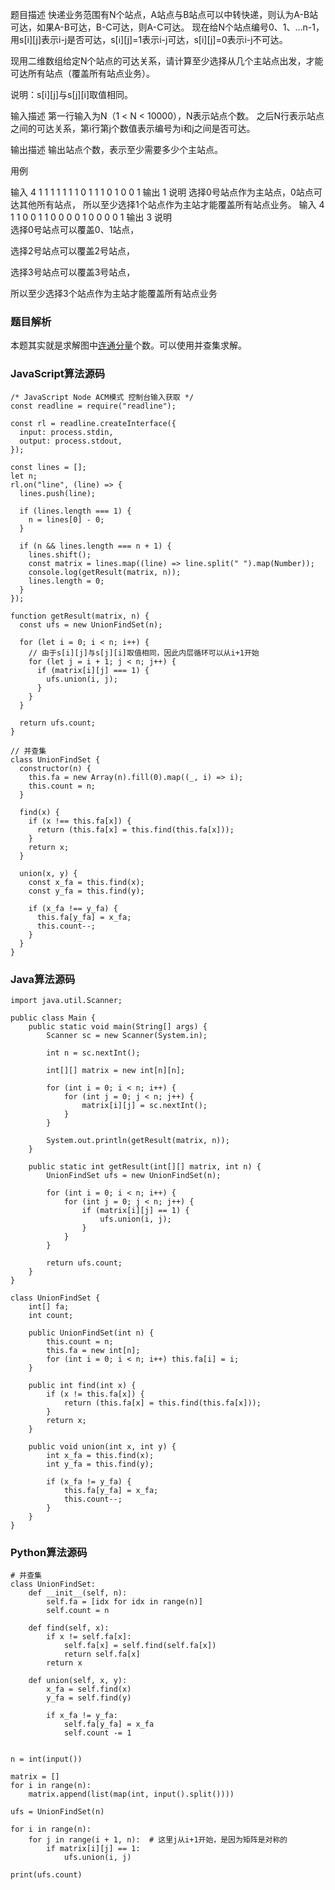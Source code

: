 题目描述
快递业务范围有N个站点，A站点与B站点可以中转快递，则认为A-B站可达，如果A-B可达，B-C可达，则A-C可达。
现在给N个站点编号0、1、…n-1，用s[i][j]表示i-j是否可达，s[i][j]=1表示i-j可达，s[i][j]=0表示i-j不可达。

现用二维数组给定N个站点的可达关系，请计算至少选择从几个主站点出发，才能可达所有站点（覆盖所有站点业务）。

说明：s[i][j]与s[j][i]取值相同。

输入描述
第一行输入为N（1 < N < 10000），N表示站点个数。
之后N行表示站点之间的可达关系，第i行第j个数值表示编号为i和j之间是否可达。

输出描述
输出站点个数，表示至少需要多少个主站点。

用例

输入	4
1 1 1 1
1 1 1 0
1 1 1 0
1 0 0 1
输出	1
说明	选择0号站点作为主站点，0站点可达其他所有站点，
所以至少选择1个站点作为主站才能覆盖所有站点业务。
输入	4
1 1 0 0
1 1 0 0
0 0 1 0
0 0 0 1
输出	3
说明	
选择0号站点可以覆盖0、1站点，

选择2号站点可以覆盖2号站点，

选择3号站点可以覆盖3号站点，

所以至少选择3个站点作为主站才能覆盖所有站点业务

### 题目解析

本题其实就是求解图中[连通分量](https://so.csdn.net/so/search?q=连通分量&spm=1001.2101.3001.7020)个数。可以使用并查集求解。

### JavaScript算法源码

```
/* JavaScript Node ACM模式 控制台输入获取 */
const readline = require("readline");
 
const rl = readline.createInterface({
  input: process.stdin,
  output: process.stdout,
});
 
const lines = [];
let n;
rl.on("line", (line) => {
  lines.push(line);
 
  if (lines.length === 1) {
    n = lines[0] - 0;
  }
 
  if (n && lines.length === n + 1) {
    lines.shift();
    const matrix = lines.map((line) => line.split(" ").map(Number));
    console.log(getResult(matrix, n));
    lines.length = 0;
  }
});
 
function getResult(matrix, n) {
  const ufs = new UnionFindSet(n);
 
  for (let i = 0; i < n; i++) {
    // 由于s[i][j]与s[j][i]取值相同，因此内层循环可以从i+1开始
    for (let j = i + 1; j < n; j++) {
      if (matrix[i][j] === 1) {
        ufs.union(i, j);
      }
    }
  }
 
  return ufs.count;
}
 
// 并查集
class UnionFindSet {
  constructor(n) {
    this.fa = new Array(n).fill(0).map((_, i) => i);
    this.count = n;
  }
 
  find(x) {
    if (x !== this.fa[x]) {
      return (this.fa[x] = this.find(this.fa[x]));
    }
    return x;
  }
 
  union(x, y) {
    const x_fa = this.find(x);
    const y_fa = this.find(y);
 
    if (x_fa !== y_fa) {
      this.fa[y_fa] = x_fa;
      this.count--;
    }
  }
}
```

### Java算法源码

```
import java.util.Scanner;
 
public class Main {
    public static void main(String[] args) {
        Scanner sc = new Scanner(System.in);
 
        int n = sc.nextInt();
 
        int[][] matrix = new int[n][n];
 
        for (int i = 0; i < n; i++) {
            for (int j = 0; j < n; j++) {
                matrix[i][j] = sc.nextInt();
            }
        }
 
        System.out.println(getResult(matrix, n));
    }
 
    public static int getResult(int[][] matrix, int n) {
        UnionFindSet ufs = new UnionFindSet(n);
 
        for (int i = 0; i < n; i++) {
            for (int j = 0; j < n; j++) {
                if (matrix[i][j] == 1) {
                    ufs.union(i, j);
                }
            }
        }
 
        return ufs.count;
    }
}
 
class UnionFindSet {
    int[] fa;
    int count;
 
    public UnionFindSet(int n) {
        this.count = n;
        this.fa = new int[n];
        for (int i = 0; i < n; i++) this.fa[i] = i;
    }
 
    public int find(int x) {
        if (x != this.fa[x]) {
            return (this.fa[x] = this.find(this.fa[x]));
        }
        return x;
    }
 
    public void union(int x, int y) {
        int x_fa = this.find(x);
        int y_fa = this.find(y);
 
        if (x_fa != y_fa) {
            this.fa[y_fa] = x_fa;
            this.count--;
        }
    }
}
```

### Python算法源码

```
# 并查集
class UnionFindSet:
    def __init__(self, n):
        self.fa = [idx for idx in range(n)]
        self.count = n
 
    def find(self, x):
        if x != self.fa[x]:
            self.fa[x] = self.find(self.fa[x])
            return self.fa[x]
        return x
 
    def union(self, x, y):
        x_fa = self.find(x)
        y_fa = self.find(y)
 
        if x_fa != y_fa:
            self.fa[y_fa] = x_fa
            self.count -= 1
 
 
n = int(input())
 
matrix = []
for i in range(n):
    matrix.append(list(map(int, input().split())))
 
ufs = UnionFindSet(n)
 
for i in range(n):
    for j in range(i + 1, n):  # 这里j从i+1开始，是因为矩阵是对称的
        if matrix[i][j] == 1:
            ufs.union(i, j)
 
print(ufs.count)
```


